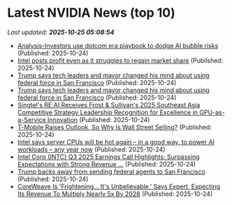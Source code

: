 # Latest NVIDIA News (top 10)
_Last updated: **2025-10-25 05:08:54**_

- [Analysis-Investors use dotcom era playbook to dodge AI bubble risks](https://finance.yahoo.com/news/analysis-investors-dotcom-era-playbook-050404210.html) (Published: 2025-10-24)
- [Intel posts profit even as it struggles to regain market share](https://economictimes.indiatimes.com/tech/technology/intel-posts-profit-even-as-it-struggles-to-regain-market-share/articleshow/124776310.cms) (Published: 2025-10-24)
- [Trump says tech leaders and mayor changed his mind about using federal force in San Francisco](https://financialpost.com/pmn/trump-says-tech-leaders-and-mayor-changed-his-mind-about-using-federal-force-in-san-francisco) (Published: 2025-10-24)
- [Trump says tech leaders and mayor changed his mind about using federal force in San Francisco](https://www.yahoo.com/news/articles/trump-says-tech-leaders-mayor-040434224.html) (Published: 2025-10-24)
- [Singtel's RE:AI Receives Frost & Sullivan's 2025 Southeast Asia Competitive Strategy Leadership Recognition for Excellence in GPU-as-a-Service Innovation](https://www.prnewswire.co.uk/news-releases/singtels-reai-receives-frost--sullivans-2025-southeast-asia-competitive-strategy-leadership-recognition-for-excellence-in-gpu-as-a-service-innovation-302592727.html) (Published: 2025-10-24)
- [T-Mobile Raises Outlook, So Why Is Wall Street Selling?](https://finance.yahoo.com/news/t-mobile-raises-outlook-why-033104376.html) (Published: 2025-10-24)
- [Intel says server CPUs will be hot again – in a good way, to power AI workloads – any year now](https://www.theregister.com/2025/10/24/intel_q3_2025/) (Published: 2025-10-24)
- [Intel Corp (INTC) Q3 2025 Earnings Call Highlights: Surpassing Expectations with Strong Revenue ...](https://finance.yahoo.com/news/intel-corp-intc-q3-2025-030242483.html) (Published: 2025-10-24)
- [Trump backs away from sending federal agents to San Francisco](https://www.cbc.ca/news/world/trump-federal-agents-san-francisco-9.6951429) (Published: 2025-10-24)
- [CoreWeave Is 'Frightening... It's Unbelievable,' Says Expert, Expecting Its Revenue To Multiply Nearly 5x By 2028](https://finance.yahoo.com/news/coreweave-frightening-unbelievable-says-expert-023133241.html) (Published: 2025-10-24)
